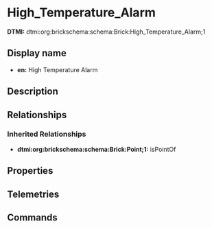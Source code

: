 # High_Temperature_Alarm
**DTMI:** dtmi:org:brickschema:schema:Brick:High_Temperature_Alarm;1
## Display name
- **en:** High Temperature Alarm
## Description
## Relationships
### Inherited Relationships
* **dtmi:org:brickschema:schema:Brick:Point;1:** isPointOf
## Properties
## Telemetries
## Commands
